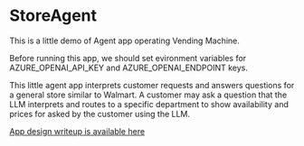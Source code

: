 # StoreAgent
This is a little demo of Agent app operating Vending Machine.

Before running this app, we should set evironment variables for AZURE_OPENAI_API_KEY and AZURE_OPENAI_ENDPOINT keys.

This little agent app interprets customer requests and answers questions for a general store similar to Walmart.
A customer may ask a question that the LLM interprets and routes to a specific department to show availability and prices for asked by the customer using the LLM.

[App design writeup is available here](https://github.com/usametov/StoreAgent/blob/main/docs/code-walkthrough.md)